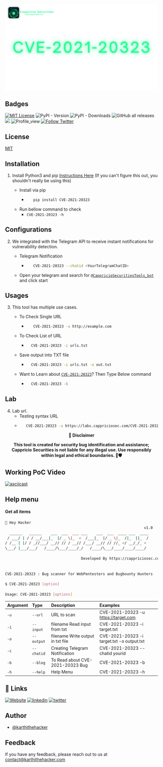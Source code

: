 
<div align="center">
  <img src="https://raw.githubusercontent.com/Cappricio-Securities/CVE-2021-20323/main/images/logof.png" alt="logo">
</div>


## Badges



[![MIT License](https://img.shields.io/badge/License-MIT-green.svg)](https://choosealicense.com/licenses/mit/)
![PyPI - Version](https://img.shields.io/pypi/v/CVE-2021-20323)
![PyPI - Downloads](https://img.shields.io/pypi/dm/CVE-2021-20323)
![GitHub all releases](https://img.shields.io/github/downloads/Cappricio-Securities/CVE-2021-20323/total)
<a href="https://github.com/Cappricio-Securities/CVE-2021-20323/releases/"><img src="https://img.shields.io/github/release/Cappricio-Securities/CVE-2021-20323"></a>
![Profile_view](https://komarev.com/ghpvc/?username=Cappricio-Securities&label=Profile%20views&color=0e75b6&style=flat)
[![Follow Twitter](https://img.shields.io/twitter/follow/cappricio_sec?style=social)](https://twitter.com/cappricio_sec)
<p align="center">

<p align="center">







## License

[MIT](https://choosealicense.com/licenses/mit/)



## Installation 

1. Install Python3 and pip [Instructions Here](https://www.python.org/downloads/) (If you can't figure this out, you shouldn't really be using this)

   - Install via pip
     - ```bash
          pip install CVE-2021-20323 
        ```
   - Run bellow command to check
     - `CVE-2021-20323 -h`

## Configurations 
2. We integrated with the Telegram API to receive instant notifications for vulnerability detection.
   
   - Telegram Notification
     - ```bash
          CVE-2021-20323 --chatid <YourTelegramChatID>
        ```
   - Open your telegram and search for [`@CappricioSecuritiesTools_bot`](https://web.telegram.org/k/#@CappricioSecuritiesTools_bot) and click start

## Usages 
3. This tool has multiple use cases.
   
   - To Check Single URL
     - ```bash
          CVE-2021-20323 -u http://example.com 
        ```
   - To Check List of URL 
      - ```bash
          CVE-2021-20323 -i urls.txt 
        ```
   - Save output into TXT file
      - ```bash
          CVE-2021-20323 -i urls.txt -o out.txt
        ```
   - Want to Learn about [`CVE-2021-20323`](https://blogs.cappriciosec.com/cve/136/CVE-2021-20323)? Then Type Below command
      - ```bash
          CVE-2021-20323 -b
        ```
## Lab 
4. Lab url.
    - Testing syntax URL
     - ```bash
          CVE-2021-20323 -u https://labs.cappriciosec.com/CVE-2021-20323/
        ```
     
<p align="center">
  <b>🚨 Disclaimer</b>
  
</p>
<p align="center">
<b>This tool is created for security bug identification and assistance; Cappricio Securities is not liable for any illegal use. 
  Use responsibly within legal and ethical boundaries. 🔐🛡️</b></p>


## Working PoC Video

[![asciicast](https://blogs.cappriciosec.com/uploaders/cve1.png)](https://asciinema.org/a/zGtYtCbTkYLFvDZNw7pPd7nmi)




## Help menu

#### Get all items

```bash
👋 Hey Hacker
                                                                v1.0
  ______   ______    ___  ___  ___ ___    ___  ___  ____ ___  ____
 / ___/ | / / __/___|_  |/ _ \|_  <  /___|_  |/ _ \|_  /|_  ||_  /
/ /__ | |/ / _//___/ __// // / __// /___/ __// // //_ </ __/_/_ < 
\___/ |___/___/   /____/\___/____/_/   /____/\___/____/____/____/     

                                   Developed By https://cappriciosec.com


CVE-2021-20323 : Bug scanner for WebPentesters and Bugbounty Hunters 

$ CVE-2021-20323 [option]

Usage: CVE-2021-20323 [options]
```


| Argument | Type     | Description                | Examples |
| :-------- | :------- | :------------------------- | :------------------------- |
| `-u` | `--url` | URL to scan | CVE-2021-20323 -u https://target.com |
| `-i` | `--input` | filename Read input from txt  | CVE-2021-20323 -i target.txt | 
| `-o` | `--output` | filename Write output in txt file | CVE-2021-20323 -i target.txt -o output.txt |
| `-c` | `--chatid` | Creating Telegram Notification | CVE-2021-20323 --chatid yourid |
| `-b` | `--blog` | To Read about CVE-2021-20323 Bug | CVE-2021-20323 -b |
| `-h` | `--help` | Help Menu | CVE-2021-20323 -h |



## 🔗 Links
[![Website](https://img.shields.io/badge/my_portfolio-000?style=for-the-badge&logo=ko-fi&logoColor=white)](https://cappriciosec.com/)
[![linkedin](https://img.shields.io/badge/linkedin-0A66C2?style=for-the-badge&logo=linkedin&logoColor=white)](https://www.linkedin.com/in/karthikeyan--v/)
[![twitter](https://img.shields.io/badge/twitter-1DA1F2?style=for-the-badge&logo=twitter&logoColor=white)](https://twitter.com/karthithehacker)



## Author

- [@karthithehacker](https://github.com/karthi-the-hacker/)



## Feedback

If you have any feedback, please reach out to us at contact@karthithehacker.com


